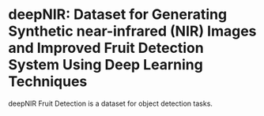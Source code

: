# deepNIR: Dataset for Generating Synthetic near-infrared (NIR) Images and Improved Fruit Detection System Using Deep Learning Techniques

deepNIR Fruit Detection is a dataset for object detection tasks.